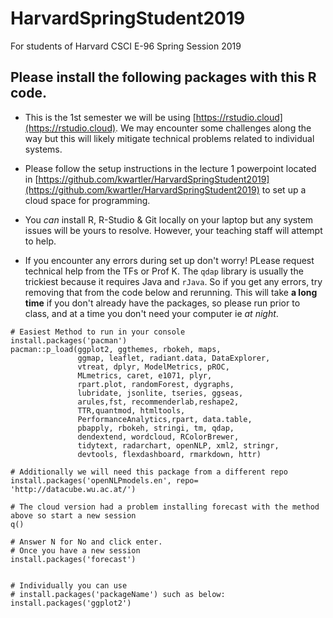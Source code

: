 # HarvardSpringStudent2019
For students of Harvard CSCI E-96 Spring Session 2019

## Please install the following packages with this R code.

- This is the 1st semester we will be using [https://rstudio.cloud](https://rstudio.cloud).  We may encounter some challenges along the way but this will likely mitigate technical problems related to individual systems.

- Please follow the setup instructions in the lecture 1 powerpoint located in [https://github.com/kwartler/HarvardSpringStudent2019](https://github.com/kwartler/HarvardSpringStudent2019) to set up a cloud space for programming.

- You *can* install R, R-Studio & Git locally on your laptop but any system issues will be yours to resolve.  However, your teaching staff will attempt to help.

- If you encounter any errors during set up don't worry!  PLease request technical help from the TFs or Prof K.  The `qdap` library is usually the trickiest because it requires Java and `rJava`.  So if you get any errors, try removing that from the code below and rerunning.  This will take **a long time** if you don't already have the packages, so please run prior to class, and at a time you don't need your computer ie *at night*.

```
# Easiest Method to run in your console
install.packages('pacman')
pacman::p_load(ggplot2, ggthemes, rbokeh, maps,
               ggmap, leaflet, radiant.data, DataExplorer,
               vtreat, dplyr, ModelMetrics, pROC,
               MLmetrics, caret, e1071, plyr,
               rpart.plot, randomForest, dygraphs,
               lubridate, jsonlite, tseries, ggseas,
               arules,fst, recommenderlab,reshape2,
               TTR,quantmod, htmltools,
               PerformanceAnalytics,rpart, data.table,
               pbapply, rbokeh, stringi, tm, qdap,
               dendextend, wordcloud, RColorBrewer,
               tidytext, radarchart, openNLP, xml2, stringr,
               devtools, flexdashboard, rmarkdown, httr)

# Additionally we will need this package from a different repo
install.packages('openNLPmodels.en', repo= 'http://datacube.wu.ac.at/')

# The cloud version had a problem installing forecast with the method above so start a new session
q()

# Answer N for No and click enter.
# Once you have a new session
install.packages('forecast')


# Individually you can use
# install.packages('packageName') such as below:
install.packages('ggplot2')
```
